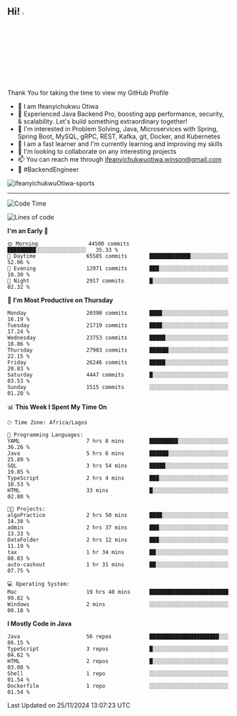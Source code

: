 <!-- BLOG-POST-LIST:START --><!-- BLOG-POST-LIST:END -->

## Hi! <img src="https://media.giphy.com/media/hvRJCLFzcasrR4ia7z/giphy.gif" width="4%"> 

Thank You for taking the time to view my GitHub Profile

- 👋 I am Ifeanyichukwu Otiwa
- 🚀 Experienced Java Backend Pro, boosting app performance, security, & scalability. Let's build something extraordinary together!
- 👀 I'm interested in Problem Solving, Java, Microservices with Spring, Spring Boot, MySQL, gRPC, REST, Kafka, git, Docker, and Kubernetes
- 🌱 I am a fast learner and I'm currently learning and improving my skills
- 💞️ I'm looking to collaborate on any interesting projects
- 📫 You can reach me through ifeanyichukwuotiwa.winson@gmail.com
- 🚀 #BackendEngineer

<p align="left" marginTop="10px"> <img src="https://komarev.com/ghpvc/?username=ifeanyichukwuOtiwa-sports&label=Profile%20views&color=0e75b6&style=for-the-badge" alt="ifeanyichukwuOtiwa-sports" /> </p>

***

<!--START_SECTION:waka-->
![Code Time](http://img.shields.io/badge/Code%20Time-3%2C159%20hrs%2017%20mins-blue)

![Lines of code](https://img.shields.io/badge/From%20Hello%20World%20I%27ve%20Written-31.5%20million%20lines%20of%20code-blue)

**I'm an Early 🐤** 

```text
🌞 Morning                44500 commits       █████████░░░░░░░░░░░░░░░░   35.33 % 
🌆 Daytime                65585 commits       █████████████░░░░░░░░░░░░   52.06 % 
🌃 Evening                12971 commits       ███░░░░░░░░░░░░░░░░░░░░░░   10.30 % 
🌙 Night                  2917 commits        █░░░░░░░░░░░░░░░░░░░░░░░░   02.32 % 
```
📅 **I'm Most Productive on Thursday** 

```text
Monday                   20390 commits       ████░░░░░░░░░░░░░░░░░░░░░   16.19 % 
Tuesday                  21719 commits       ████░░░░░░░░░░░░░░░░░░░░░   17.24 % 
Wednesday                23753 commits       █████░░░░░░░░░░░░░░░░░░░░   18.86 % 
Thursday                 27903 commits       ██████░░░░░░░░░░░░░░░░░░░   22.15 % 
Friday                   26246 commits       █████░░░░░░░░░░░░░░░░░░░░   20.83 % 
Saturday                 4447 commits        █░░░░░░░░░░░░░░░░░░░░░░░░   03.53 % 
Sunday                   1515 commits        ░░░░░░░░░░░░░░░░░░░░░░░░░   01.20 % 
```


📊 **This Week I Spent My Time On** 

```text
🕑︎ Time Zone: Africa/Lagos

💬 Programming Languages: 
YAML                     7 hrs 8 mins        █████████░░░░░░░░░░░░░░░░   36.26 % 
Java                     5 hrs 6 mins        ██████░░░░░░░░░░░░░░░░░░░   25.89 % 
SQL                      3 hrs 54 mins       █████░░░░░░░░░░░░░░░░░░░░   19.85 % 
TypeScript               2 hrs 4 mins        ███░░░░░░░░░░░░░░░░░░░░░░   10.53 % 
HTML                     33 mins             █░░░░░░░░░░░░░░░░░░░░░░░░   02.80 % 

🐱‍💻 Projects: 
algoPractice             2 hrs 50 mins       ████░░░░░░░░░░░░░░░░░░░░░   14.38 % 
admin                    2 hrs 37 mins       ███░░░░░░░░░░░░░░░░░░░░░░   13.33 % 
DataFolder               2 hrs 12 mins       ███░░░░░░░░░░░░░░░░░░░░░░   11.19 % 
tax                      1 hr 34 mins        ██░░░░░░░░░░░░░░░░░░░░░░░   08.03 % 
auto-cashout             1 hr 31 mins        ██░░░░░░░░░░░░░░░░░░░░░░░   07.75 % 

💻 Operating System: 
Mac                      19 hrs 40 mins      █████████████████████████   99.82 % 
Windows                  2 mins              ░░░░░░░░░░░░░░░░░░░░░░░░░   00.18 % 
```

**I Mostly Code in Java** 

```text
Java                     56 repos            ██████████████████████░░░   86.15 % 
TypeScript               3 repos             █░░░░░░░░░░░░░░░░░░░░░░░░   04.62 % 
HTML                     2 repos             █░░░░░░░░░░░░░░░░░░░░░░░░   03.08 % 
Shell                    1 repo              ░░░░░░░░░░░░░░░░░░░░░░░░░   01.54 % 
Dockerfile               1 repo              ░░░░░░░░░░░░░░░░░░░░░░░░░   01.54 % 
```




 Last Updated on 25/11/2024 13:07:23 UTC
<!--END_SECTION:waka-->

<!--
<p align="center">
![trophy](https://github-profile-trophy.vercel.app/?username=ifeanyichukwuOtiwa-sports&theme=onedark) (https://github.com/ryo-ma/github-profile-trophy)
</p>
-->

<!---
ifeanyi-otiwa/ifeanyi-otiwa is a ✨ special ✨ repository because its `README.md` (this file) appears on your GitHub profile.
You can click the Preview link to take a look at your changes.
--->
